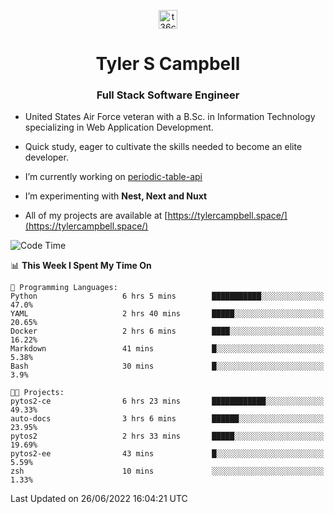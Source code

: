 <p align="center">
<a href="https://www.linkedin.com/in/t36campbell" target="blank"><img align="center" src="https://ik.imagekit.io/t36campbell/Portfolio/linkedin.png.original_m8bbGgPh6.png" alt="t36campbell" height="30" width="30" /></a>
</p>
<h1 align="center">Tyler S Campbell</h1>
<h3 align="center">Full Stack Software Engineer</h3>

* United States Air Force veteran with a B.Sc. in Information Technology specializing in Web Application Development. 

* Quick study, eager to cultivate the skills needed to become an elite developer.

* I’m currently working on [periodic-table-api](https://github.com/t36campbell/periodic-table-api)

* I’m experimenting with **Nest, Next and Nuxt**

* All of my projects are available at [https://tylercampbell.space/](https://tylercampbell.space/)

<!--START_SECTION:waka-->
![Code Time](http://img.shields.io/badge/Code%20Time-1%2C672%20hrs%202%20mins-blue)

📊 **This Week I Spent My Time On** 

```text
💬 Programming Languages: 
Python                   6 hrs 5 mins        ███████████░░░░░░░░░░░░░░   47.0% 
YAML                     2 hrs 40 mins       █████░░░░░░░░░░░░░░░░░░░░   20.65% 
Docker                   2 hrs 6 mins        ████░░░░░░░░░░░░░░░░░░░░░   16.22% 
Markdown                 41 mins             █░░░░░░░░░░░░░░░░░░░░░░░░   5.38% 
Bash                     30 mins             █░░░░░░░░░░░░░░░░░░░░░░░░   3.9%

🐱‍💻 Projects: 
pytos2-ce                6 hrs 23 mins       ████████████░░░░░░░░░░░░░   49.33% 
auto-docs                3 hrs 6 mins        ██████░░░░░░░░░░░░░░░░░░░   23.95% 
pytos2                   2 hrs 33 mins       █████░░░░░░░░░░░░░░░░░░░░   19.69% 
pytos2-ee                43 mins             █░░░░░░░░░░░░░░░░░░░░░░░░   5.59% 
zsh                      10 mins             ░░░░░░░░░░░░░░░░░░░░░░░░░   1.33%

```


 Last Updated on 26/06/2022 16:04:21 UTC
<!--END_SECTION:waka-->
